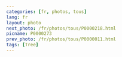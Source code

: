 ```yaml
---
categories: [fr, photos, tous]
lang: fr
layout: photo
next_photo: /fr/photos/tous/P0000218.html
picname: P0000273
prev_photo: /fr/photos/tous/P0000011.html
tags: [Tree]
---
```

